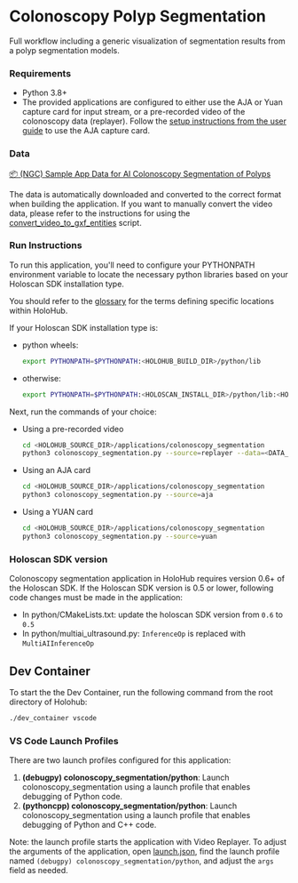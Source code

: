 # Colonoscopy Polyp Segmentation

Full workflow including a generic visualization of segmentation results from a polyp segmentation models.

### Requirements

- Python 3.8+
- The provided applications are configured to either use the AJA or Yuan capture card for input stream, or a pre-recorded video of the colonoscopy data (replayer). Follow the [setup instructions from the user guide](https://docs.nvidia.com/holoscan/sdk-user-guide/aja_setup.html) to use the AJA capture card.

### Data

[📦️ (NGC) Sample App Data for AI Colonoscopy Segmentation of Polyps](https://catalog.ngc.nvidia.com/orgs/nvidia/teams/clara-holoscan/resources/holoscan_colonoscopy_sample_data)

The data is automatically downloaded and converted to the correct format when building the application.
If you want to manually convert the video data, please refer to the instructions for using the [convert_video_to_gxf_entities](https://github.com/nvidia-holoscan/holoscan-sdk/tree/main/scripts#convert_video_to_gxf_entitiespy) script.

### Run Instructions

To run this application, you'll need to configure your PYTHONPATH environment variable to locate the
necessary python libraries based on your Holoscan SDK installation type.

You should refer to the [glossary](../../README.md#Glossary) for the terms defining specific locations within HoloHub.

If your Holoscan SDK installation type is:

* python wheels:

  ```bash
  export PYTHONPATH=$PYTHONPATH:<HOLOHUB_BUILD_DIR>/python/lib
  ```

* otherwise:

  ```bash
  export PYTHONPATH=$PYTHONPATH:<HOLOSCAN_INSTALL_DIR>/python/lib:<HOLOHUB_BUILD_DIR>/python/lib
  ```

Next, run the commands of your choice:

* Using a pre-recorded video
    ```bash
    cd <HOLOHUB_SOURCE_DIR>/applications/colonoscopy_segmentation
    python3 colonoscopy_segmentation.py --source=replayer --data=<DATA_DIR>/colonoscopy_segmentation
    ```

* Using an AJA card
    ```bash
    cd <HOLOHUB_SOURCE_DIR>/applications/colonoscopy_segmentation
    python3 colonoscopy_segmentation.py --source=aja
    ```

* Using a YUAN card
    ```bash
    cd <HOLOHUB_SOURCE_DIR>/applications/colonoscopy_segmentation
    python3 colonoscopy_segmentation.py --source=yuan
    ```

### Holoscan SDK version

Colonoscopy segmentation application in HoloHub requires version 0.6+ of the Holoscan SDK.
If the Holoscan SDK version is 0.5 or lower, following code changes must be made in the application:

* In python/CMakeLists.txt: update the holoscan SDK version from `0.6` to `0.5`
* In python/multiai_ultrasound.py: `InferenceOp` is replaced with `MultiAIInferenceOp`

## Dev Container

To start the the Dev Container, run the following command from the root directory of Holohub:

```bash
./dev_container vscode
```

### VS Code Launch Profiles

There are two launch profiles configured for this application:

1. **(debugpy) colonoscopy_segmentation/python**: Launch colonoscopy_segmentation using a launch profile that enables debugging of Python code.
2. **(pythoncpp) colonoscopy_segmentation/python**: Launch colonoscopy_segmentation using a launch profile that enables debugging of Python and C++ code.

Note: the launch profile starts the application with Video Replayer. To adjust the arguments of the application, open [launch.json](../../.vscode/launch.json), find the launch profile named `(debugpy) colonoscopy_segmentation/python`, and adjust the `args` field as needed.
